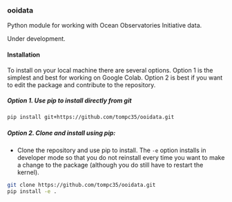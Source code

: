 ### ooidata

Python module for working with Ocean Observatories Initiative data.

Under development.

#### Installation

To install on your local machine there are several options. Option 1 is the simplest and best for working on Google Colab. Option 2 is best if you want to edit the package and contribute to the repository.

##### Option 1. Use pip to install directly from git

```bash
pip install git+https://github.com/tompc35/ooidata.git
```

##### Option 2. Clone and install using pip:

* Clone the repository and use pip to install. The `-e` option installs in developer mode so that you do not reinstall every time you want to make a change to the package (although you do still have to restart the kernel).

```bash
git clone https://github.com/tompc35/ooidata.git
pip install -e .
```

